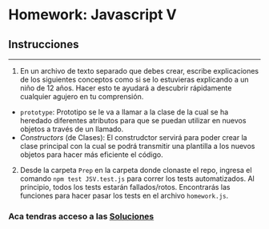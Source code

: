 # Homework: Javascript V

## Instrucciones
---
1. En un archivo de texto separado que debes crear, escribe explicaciones de los siguientes conceptos como si se lo estuvieras explicando a un niño de 12 años. Hacer esto te ayudará a descubrir rápidamente cualquier agujero en tu comprensión.

* `prototype`: Prototipo se le va a llamar a la clase de la cual se ha heredado diferentes atributos para que se puedan utilizar en nuevos objetos a través de un llamado.
* _Constructors_ (de Clases): El construdctor servirá para poder crear la clase principal con la cual se podrá transmitir una plantilla a los nuevos objetos para hacer más eficiente el código.

2. Desde la carpeta `Prep` en la carpeta donde clonaste el repo, ingresa el comando `npm test JSV.test.js` para correr los tests automatizados. Al principio, todos los tests estarán fallados/rotos. Encontrarás las funciones para hacer pasar los tests en el archivo `homework.js`.

### Aca tendras acceso a las [Soluciones](https://github.com/atralice/Curso.Prep.Henry/blob/solution/06-JS-V/homework/homework.js)